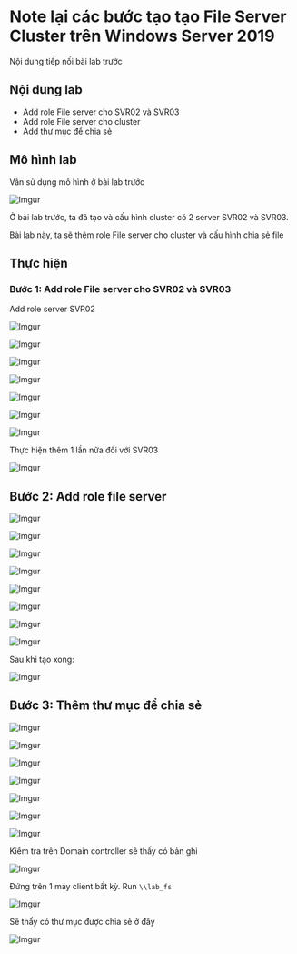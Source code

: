# Note lại các bước tạo tạo File Server Cluster trên Windows Server 2019

Nội dung tiếp nối bài lab trước

## Nội dung lab

- Add role File server cho SVR02 và SVR03
- Add role File server cho cluster
- Add thư mục để chia sẻ

## Mô hình lab

Vẫn sử dụng mô hình ở bài lab trước

![Imgur](https://i.imgur.com/rUhLGqM.png)

Ở bải lab trước, ta đã tạo và cấu hình cluster có 2 server SVR02 và SVR03.

Bài lab này, ta sẽ thêm role File server cho cluster và cấu hình chia sẻ file

## Thực hiện

### Bước 1: Add role File server cho SVR02 và SVR03

Add role server SVR02

![Imgur](https://i.imgur.com/d1mTyn2.png)

![Imgur](https://i.imgur.com/M5J8skb.png)

![Imgur](https://i.imgur.com/ZuUGo69.png)

![Imgur](https://i.imgur.com/7v4lfCp.png)

![Imgur](https://i.imgur.com/CjbtKzS.png)

![Imgur](https://i.imgur.com/zkS5YnH.png)

![Imgur](https://i.imgur.com/o9OLxH6.png)

Thực hiện thêm 1 lần nữa đối với SVR03

![Imgur](https://i.imgur.com/Nq4EoIv.png)

## Bước 2: Add role file server 

![Imgur](https://i.imgur.com/PyPzGkQ.png)

![Imgur](https://i.imgur.com/5g4TUA5.png)

![Imgur](https://i.imgur.com/pYuKppB.png)

![Imgur](https://i.imgur.com/RT2Lb1S.png)

![Imgur](https://i.imgur.com/MsQi8gm.png)

![Imgur](https://i.imgur.com/czNIizk.png)

![Imgur](https://i.imgur.com/x557FPK.png)

![Imgur](https://i.imgur.com/FvMW0km.png)

Sau khi tạo xong:

![Imgur](https://i.imgur.com/h1hUKo0.png)

## Bước 3: Thêm thư mục để chia sẻ

![Imgur](https://i.imgur.com/3K9r5Bz.png)

![Imgur](https://i.imgur.com/DIckSXc.png)

![Imgur](https://i.imgur.com/zeJWDb2.png)

![Imgur](https://i.imgur.com/dT9UFS8.png)

![Imgur](https://i.imgur.com/gn3vyk7.png)

![Imgur](https://i.imgur.com/k5EMbXq.png)

![Imgur](https://i.imgur.com/PvsLbTQ.png)

Kiểm tra trên Domain controller sẽ thấy có bản ghi

![Imgur](https://i.imgur.com/XtnhG6D.png)

Đứng trên 1 máy client bất kỳ. Run `\\lab_fs`

![Imgur](https://i.imgur.com/KpDpoiF.png)

Sẽ thấy có thư mục được chia sẻ ở đây

![Imgur](https://i.imgur.com/Abeuwro.png)